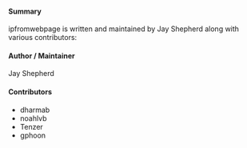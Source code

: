 #### Summary
ipfromwebpage is written and maintained by Jay Shepherd along with various contributors:

#### Author / Maintainer
Jay Shepherd

#### Contributors
* dharmab
* noahlvb
* Tenzer
* gphoon
